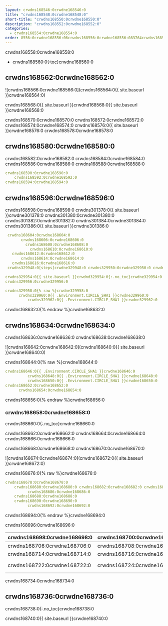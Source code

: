 ```yaml
---
layout: crwdns168546:0crwdne168546:0
title: "crwdns168548:0crwdne168548:0"
short-title: "crwdns168550:0crwdne168550:0"
description: "crwdns168552:0crwdne168552:0"
categories:
  - crwdns168554:0crwdne168554:0
order: 8556:0crwdne168556:06crwdns168556:0crwdne168556:083764crwdns168556:0crwdne168556:0
---
```



crwdns168558:0crwdne168558:0

* crwdns168560:0{:toc}crwdne168560:0

## crwdns168562:0crwdne168562:0

![crwdns168566:0crwdne168566:0](crwdns168564:0{{ site.baseurl }}crwdne168564:0)

crwdns168568:0{{ site.baseurl }}crwdnd168568:0{{ site.baseurl }}crwdne168568:0

crwdns168570:0crwdne168570:0 crwdns168572:0crwdne168572:0 crwdns168574:0crwdne168574:0 crwdns168576:0{{ site.baseurl }}crwdne168576:0 crwdns168578:0crwdne168578:0

## crwdns168580:0crwdne168580:0

crwdns168582:0crwdne168582:0 crwdns168584:0crwdne168584:0 crwdns168586:0crwdne168586:0 crwdns168588:0crwdne168588:0

```yaml
crwdns168590:0crwdne168590:0
    crwdns168592:0crwdne168592:0
crwdns168594:0crwdne168594:0          
```

## crwdns168596:0crwdne168596:0

crwdns168598:0crwdne168598:0 crwdns301378:0{{ site.baseurl }}crwdne301378:0 crwdns301380:0crwdne301380:0 crwdns301382:0crwdne301382:0 crwdns301384:0crwdne301384:0 crwdns301386:0{{ site.baseurl }}crwdne301386:0

```yaml
 crwdns168604:0crwdne168604:0
       crwdns168606:0crwdne168606:0
         crwdns168608:0crwdne168608:0
           crwdns168610:0crwdne168610:0
   crwdns168612:0crwdne168612:0
       crwdns168614:0crwdne168614:0       
   crwdns168616:0crwdne168616:0          
 crwdns329948:0[steps]crwdne329948:0 crwdns329950:0crwdne329950:0 crwdns329952:0crwdne329952:0

crwdns329954:0{{ site.baseurl }}crwdnd329954:0{:.no_toc}crwdne329954:0
crwdns329956:0crwdne329956:0

crwdns329958:0{% raw %}crwdne329958:0
      crwdns329960:0{{ .Environment.CIRCLE_SHA1 }}crwdne329960:0
          crwdns329962:0{{ .Environment.CIRCLE_SHA1 }}crwdne329962:0       
```

crwdns168632:0{% endraw %}crwdne168632:0

## crwdns168634:0crwdne168634:0

crwdns168636:0crwdne168636:0 crwdns168638:0crwdne168638:0

![crwdns168642:0crwdne168642:0](crwdns168640:0{{ site.baseurl }}crwdne168640:0)

crwdns168644:0{% raw %}crwdne168644:0

```yaml
crwdns168646:0{{ .Environment.CIRCLE_SHA1 }}crwdne168646:0
          crwdns168648:0{{ .Environment.CIRCLE_SHA1 }}crwdne168648:0
          crwdns168650:0{{ .Environment.CIRCLE_SHA1 }}crwdne168650:0                          
crwdns168652:0crwdne168652:0
      crwdns168654:0crwdne168654:0
```

crwdns168656:0{% endraw %}crwdne168656:0

### crwdns168658:0crwdne168658:0

crwdns168660:0{:.no_toc}crwdne168660:0

crwdns168662:0crwdne168662:0 crwdns168664:0crwdne168664:0 crwdns168666:0crwdne168666:0

crwdns168668:0crwdne168668:0 crwdns168670:0crwdne168670:0

![crwdns168674:0crwdne168674:0](crwdns168672:0{{ site.baseurl }}crwdne168672:0)

crwdns168676:0{% raw %}crwdne168676:0

```yaml
crwdns168678:0crwdne168678:0   
    crwdns168680:0crwdne168680:0 crwdns168682:0crwdne168682:0 crwdns168684:0crwdne168684:0
          crwdns168686:0crwdne168686:0
    crwdns168688:0crwdne168688:0
    crwdns168690:0crwdne168690:0
          crwdns168692:0crwdne168692:0
```

crwdns168694:0{% endraw %}crwdne168694:0

crwdns168696:0crwdne168696:0

| crwdns168698:0crwdne168698:0 | crwdns168700:0crwdne168700:0 | crwdns168702:0crwdne168702:0 | crwdns168704:0crwdne168704:0                              |
| ---------------------------- | ---------------------------- | ---------------------------- | --------------------------------------------------------- |
| crwdns168706:0crwdne168706:0 | crwdns168708:0crwdne168708:0 | crwdns168710:0crwdne168710:0 | crwdns168712:0crwdne168712:0                              |
| crwdns168714:0crwdne168714:0 | crwdns168716:0crwdne168716:0 | crwdns168718:0crwdne168718:0 | crwdns168720:0crwdne168720:0                              |
| crwdns168722:0crwdne168722:0 | crwdns168724:0crwdne168724:0 | crwdns168726:0crwdne168726:0 | crwdns168728:0crwdne168728:0 crwdns168730:0crwdne168730:0 | crwdns168732:0crwdne168732:0 

crwdns168734:0crwdne168734:0

## crwdns168736:0crwdne168736:0

crwdns168738:0{:.no_toc}crwdne168738:0

crwdns168740:0{{ site.baseurl }}crwdne168740:0